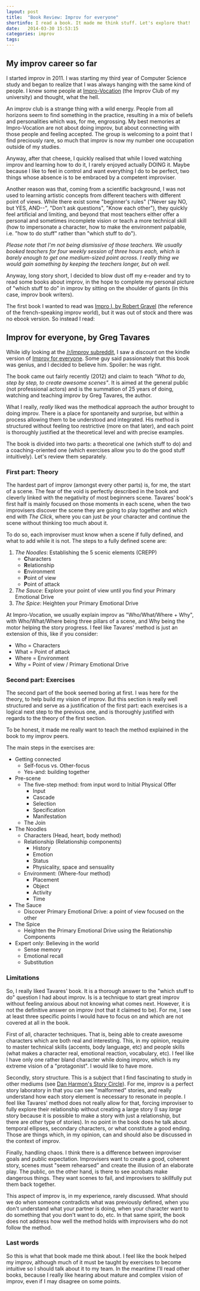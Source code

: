 ```yaml
---
layout: post
title:  "Book Review: Improv for everyone"
shortinfo: I read a book. It made me think stuff. Let's explore that!
date:   2014-03-30 15:53:15
categories: improv 
tags:
---
```


## My improv career so far

I started improv in 2011. I was starting my third year of Computer Science study and began to realize that I was always hanging with the same kind of people. I knew some people at [Impro-Vocation](www.impro-vocation.org) (the Improv Club of my university) and thought, what the hell. 

An improv club is a strange thing with a wild energy. People from all horizons seem to find something in the practice, resulting in a mix of beliefs and personalities which was, for me, engrossing. My best memories at Impro-Vocation are not about doing improv, but about connecting with those people and feeling accepted. The group is welcoming to a point that I find preciously rare, so much that improv is now my number one occupation outside of my studies.

Anyway, after that cheese, I quickly realised that while I loved watching improv and learning how to do it, I rarely enjoyed actually DOING it. Maybe because I like to feel in control and want everything I do to be perfect, two things whose absence is to be embraced by a competent improviser.

Another reason was that, coming from a scientific background, I was not used to learning artistic concepts from different teachers with different point of views. While there exist some "beginner's rules" ("Never say NO, but YES, AND--", "Don't ask questions", "Know each other"), they quickly feel artificial and limiting, and beyond that most teachers either offer a personal and sometimes incomplete vision or teach a more technical skill (how to impersonate a character, how to make the environment palpable, i.e. "how to do stuff" rather than "which stuff to do").

*Please note that I'm not being dismissive of those teachers. We usually booked teachers for four weekly session of three hours each, which is barely enough to get one medium-sized point across. I really thing we would gain something by keeping the teachers longer, but oh well.*

Anyway, long story short, I decided to blow dust off my e-reader and try to read some books about improv, in the hope to complete my personal picture of "which stuff to do" in improv by sitting on the shoulder of giants (in this case, improv book writers).

The first book I wanted to read was [Impro I, by Robert Gravel](http://www.amazon.fr/dp/1760901660) (the reference of the french-speaking improv world), but it was out of stock and there was no ebook version. So instead I read:

## Improv for everyone, by Greg Tavares

While idly looking at the [/r/improv subreddit](http://www.reddit.com/r/improv), I saw a discount on the kindle version of [Improv for everyone](http://improvbook.org/). Some guy said passionately that this book was genius, and I decided to believe him. Spoiler: he was right.

The book came out fairly recently (2012) and claim to teach *"What to do, step by step, to create awesome scenes"*. It is aimed at the general public (not professional actors) and is the summation of 25 years of doing, watching and teaching improv by Greg Tavares, the author. 

What I really, *really* liked was the methodical approach the author brought to doing improv. There is a place for spontaneity and surprise, but within a process allowing them to be understood and integrated. His method is structured without feeling too restrictive (more on that later), and each point is thoroughly justified at the theoretical level and with precise examples.

The book is divided into two parts: a theoretical one (which stuff to do) and a coaching-oriented one (which exercises allow you to do the good stuff intuitively). Let's review them separately.

### First part: Theory

The hardest part of improv (amongst every other parts) is, for me, the start of a scene. The fear of the void is perfectly described in the book and cleverly linked with the negativity of most beginners scene. Tavares' book's first half is mainly focused on those moments in each scene, when the two improvisers discover the scene they are going to play together and which end with *The Click*, where you can just *be* your character and continue the scene without thinking too much about it.

To do so, each improviser must know when a scene if fully defined, and what to add while it is not. The steps to a fully defined scene are:

1. *The Noodles*: Establishing the 5 scenic elements (CREPP)
    + **C**haracters
    + **R**elationship
    + **E**nvironment
    + **P**oint of view
    + **P**oint of attack
2. *The Sauce*: Explore your point of view until you find your Primary Emotional Drive
3. *The Spice*: Heighten your Primary Emotional Drive

At Impro-Vocation, we usually explain improv as "Who/What/Where + Why", with Who/What/Where being three pillars of a scene, and Why being the motor helping the story progress. I feel like Tavares' method is just an extension of this, like if you consider:
* Who = Characters
* What = Point of attack
* Where = Environment
* Why = Point of view / Primary Emotional Drive

### Second part: Exercises

The second part of the book seemed boring at first. I was here for the theory, to help build my vision of improv. But this section is really well structured and serve as a justification of the first part: each exercises is a logical next step to the previous one, and is thoroughly justified with regards to the theory of the first section.

To be honest, it made me really want to teach the method explained in the book to my improv peers. 

The main steps in the exercises are:

* Getting connected
    - Self-focus vs. Other-focus
    - Yes-and: building together
* Pre-scene
    - The five-step method: from input word to Initial Physical Offer
        + Input
        + Cascade
        + Selection
        + Specification
        + Manifestation
    - The Join
* The Noodles
    + Characters (Head, heart, body method)
    + Relationship (Relationship components)
        * History
        * Emotion
        * Status
        * Physicality, space and sensuality
    + Environment: (Where-four method)
        * Placement
        * Object
        * Activity
        * Time
* The Sauce
    + Discover Primary Emotional Drive: a point of view focused on the other
* The Spice
    - Heighten the Primary Emotional Drive using the Relationship Components
* Expert only: Believing in the world
    - Sense memory
    - Emotional recall
    - Substitution

### Limitations

So, I really liked Tavares' book. It is a thorough answer to the "which stuff to do" question I had about improv. Is is a technique to start great improv without feeling anxious about not knowing what comes next. However, it is not the definitive answer on improv (not that it claimed to be). For me, I see at least three specific points I would have to focus on and which are not covered at all in the book.

First of all, character techniques. That is, being able to create awesome characters which are both real and interesting. This, in my opinion, require to master technical skills (accents, body language, etc) and people skills (what makes a character real, emotional reaction, vocabulary, etc). I feel like I have only one rather bland character while doing improv, which is my extreme vision of a "protagonist". I would like to have more.

Secondly, story structure. This is a subject that I find fascinating to study in other mediums (see [Dan Harmon's Story Circle](http://channel101.wikia.com/wiki/Story_Structure_101:_Super_Basic_Shit)). For me, improv is a perfect story laboratory in that you can see "malformed" stories, and really understand how each story element is necessary to resonate in people. I feel like Tavares' method does not really allow for that, forcing improviser to fully explore their relationship without creating a large story (I say *large* story because it is possible to make a story with just a relationship, but there are *other* type of stories). In no point in the book does he talk about temporal ellipses, secondary characters, or what constitute a good ending. Those are things which, in my opinion, can and should also be discussed in the context of improv.

Finally, handling chaos. I think there is a difference between improviser goals and public expectation. Improvisers want to create a good, coherent story, scenes must "seem rehearsed" and create the illusion of an elaborate play. The public, on the other hand, is there to see acrobats make dangerous things. They want scenes to fail, and improvisers to skillfully put them back together.

This aspect of improv is, in my experience, rarely discussed. What should we do when someone contradicts what was previously defined, when you don't understand what your partner is doing, when your character want to do something that you don't want to do, etc. In that same spirit, the book does not address how well the method holds with improvisers who do not follow the method.

### Last words

So this is what that book made me think about. I feel like the book helped my improv, although much of it must be taught by exercises to become intuitive so I should talk about it to my team. In the meantime I'll read other books, because I really like hearing about mature and complex vision of improv, even if I may disagree on some points.
